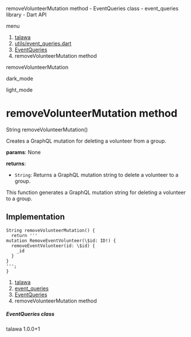 




removeVolunteerMutation method - EventQueries class - event\_queries library - Dart API







menu

1. [talawa](../../index.html)
2. [utils/event\_queries.dart](../../utils_event_queries/utils_event_queries-library.html)
3. [EventQueries](../../utils_event_queries/EventQueries-class.html)
4. removeVolunteerMutation method

removeVolunteerMutation


dark\_mode

light\_mode




# removeVolunteerMutation method


String
removeVolunteerMutation()

Creates a GraphQL mutation for deleting a volunteer from a group.

**params**:
None

**returns**:

* `String`: Returns a GraphQL mutation string to delete a volunteer to a group.

This function generates a GraphQL mutation string for deleting a volunteer to a group.


## Implementation

```
String removeVolunteerMutation() {
  return '''
mutation RemoveEventVolunteer(\$id: ID!) {
  removeEventVolunteer(id: \$id) {
    _id
  }
}
''';
}
```

 


1. [talawa](../../index.html)
2. [event\_queries](../../utils_event_queries/utils_event_queries-library.html)
3. [EventQueries](../../utils_event_queries/EventQueries-class.html)
4. removeVolunteerMutation method

##### EventQueries class





talawa
1.0.0+1






